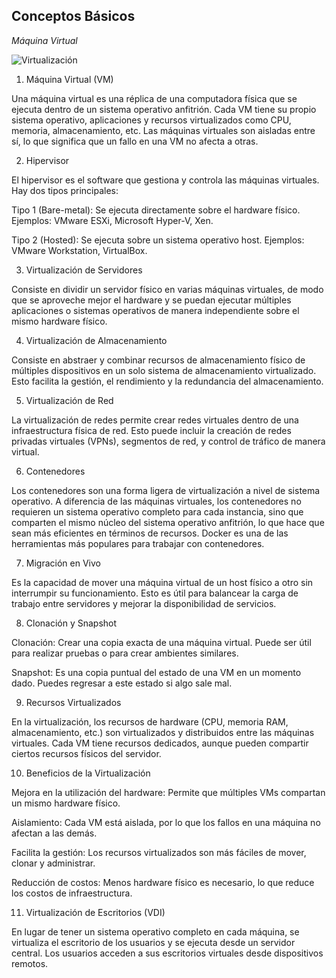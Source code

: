 ## Conceptos Básicos
*Máquina Virtual*

![Virtualización](https://www.profesionalreview.com/wp-content/uploads/2018/10/virtualizacion-tuto04.png)

1. Máquina Virtual (VM)

Una máquina virtual es una réplica de una computadora física que se ejecuta dentro de un sistema operativo anfitrión. Cada VM tiene su propio sistema operativo, aplicaciones y recursos virtualizados como CPU, memoria, almacenamiento, etc. Las máquinas virtuales son aisladas entre sí, lo que significa que un fallo en una VM no afecta a otras.

2. Hipervisor

El hipervisor es el software que gestiona y controla las máquinas virtuales. Hay dos tipos principales:

Tipo 1 (Bare-metal): Se ejecuta directamente sobre el hardware físico. Ejemplos: VMware ESXi, Microsoft Hyper-V, Xen.

Tipo 2 (Hosted): Se ejecuta sobre un sistema operativo host. Ejemplos: VMware Workstation, VirtualBox.

3. Virtualización de Servidores

Consiste en dividir un servidor físico en varias máquinas virtuales, de modo que se aproveche mejor el hardware y se puedan ejecutar múltiples aplicaciones o sistemas operativos de manera independiente sobre el mismo hardware físico.

4. Virtualización de Almacenamiento

Consiste en abstraer y combinar recursos de almacenamiento físico de múltiples dispositivos en un solo sistema de almacenamiento virtualizado. Esto facilita la gestión, el rendimiento y la redundancia del almacenamiento.

5. Virtualización de Red

La virtualización de redes permite crear redes virtuales dentro de una infraestructura física de red. Esto puede incluir la creación de redes privadas virtuales (VPNs), segmentos de red, y control de tráfico de manera virtual.

6. Contenedores

Los contenedores son una forma ligera de virtualización a nivel de sistema operativo. A diferencia de las máquinas virtuales, los contenedores no requieren un sistema operativo completo para cada instancia, sino que comparten el mismo núcleo del sistema operativo anfitrión, lo que hace que sean más eficientes en términos de recursos. Docker es una de las herramientas más populares para trabajar con contenedores.

7. Migración en Vivo

Es la capacidad de mover una máquina virtual de un host físico a otro sin interrumpir su funcionamiento. Esto es útil para balancear la carga de trabajo entre servidores y mejorar la disponibilidad de servicios.

8. Clonación y Snapshot

Clonación: Crear una copia exacta de una máquina virtual. Puede ser útil para realizar pruebas o para crear ambientes similares.

Snapshot: Es una copia puntual del estado de una VM en un momento dado. Puedes regresar a este estado si algo sale mal.

9. Recursos Virtualizados

En la virtualización, los recursos de hardware (CPU, memoria RAM, almacenamiento, etc.) son virtualizados y distribuidos entre las máquinas virtuales. Cada VM tiene recursos dedicados, aunque pueden compartir ciertos recursos físicos del servidor.

10. Beneficios de la Virtualización

Mejora en la utilización del hardware: Permite que múltiples VMs compartan un mismo hardware físico.

Aislamiento: Cada VM está aislada, por lo que los fallos en una máquina no afectan a las demás.

Facilita la gestión: Los recursos virtualizados son más fáciles de mover, clonar y administrar.

Reducción de costos: Menos hardware físico es necesario, lo que reduce los costos de infraestructura.

11. Virtualización de Escritorios (VDI)

En lugar de tener un sistema operativo completo en cada máquina, se virtualiza el escritorio de los usuarios y se ejecuta desde un servidor central. Los usuarios acceden a sus escritorios virtuales desde dispositivos remotos.
